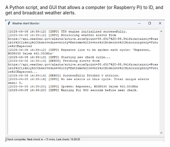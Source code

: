 A Python script, and GUI that allows a computer (or Raspberry Pi) to ID, and get and broadcast weather alerts.

<img src="https://github.com/nicarley/PythonWeatherAlerts/blob/master/resources/pyweather.png?raw=true" />

